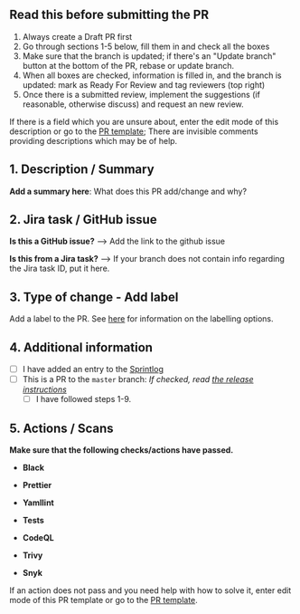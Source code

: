 ## Read this before submitting the PR

1. Always create a Draft PR first
2. Go through sections 1-5 below, fill them in and check all the boxes
3. Make sure that the branch is updated; if there's an "Update branch" button at the bottom of the PR, rebase or update branch.
4. When all boxes are checked, information is filled in, and the branch is updated: mark as Ready For Review and tag reviewers (top right)
5. Once there is a submitted review, implement the suggestions (if reasonable, otherwise discuss) and request an new review.

If there is a field which you are unsure about, enter the edit mode of this description or go to the [PR template](../.github/pull_request_template.md); There are invisible comments providing descriptions which may be of help.

## 1. Description / Summary

**Add a summary here**: What does this PR add/change and why?

## 2. Jira task / GitHub issue

**Is this a GitHub issue?** --> Add the link to the github issue

**Is this from a Jira task?** --> If your branch does not contain info regarding the Jira task ID, put it here.

## 3. Type of change - Add label

Add a label to the PR. See [here](../docs/procedures/labelling_a_pull_request.md) for information on the labelling options.

## 4. Additional information

- [ ] I have added an entry to the [Sprintlog](../SPRINTLOG.md) <!-- Add a row at the bottom of the SPRINTLOG.md file (not needed if PR contains only tests). Follow the format of previous rows. If the PR is the first in a new sprint, add a new sprint header row (follow the format of previous sprints). -->
- [ ] This is a PR to the `master` branch: _If checked, read [the release instructions](../docs/procedures/new_release.md)_ <!-- Check this if the PR is made to the `master` branch. Only the `dev` branch should be doing this. -->
  - [ ] I have followed steps 1-9. <!-- Should be checked if the "PR to `master` branch" box is checked AND the specified steps in the release instructions have been followed. -->

## 5. Actions / Scans

**Make sure that the following checks/actions have passed.**

- **Black**
<!--
  What: Python code formatter.
  How to fix: Run `black .` locally to execute formatting.
-->
- **Prettier**
<!--
  What: General code formatter. Our use case: MD and yaml mainly.
  How to fix: Run npx prettier --write . locally to execute formatting.
-->
- **Yamllint**
<!--
  What: Linting of yaml files.
  How to fix: Manually fix any errors locally.
-->
- **Tests**
<!--
  What: Pytest to verify that functionality works as expected.
  How to fix: Manually fix any errors locally. Follow the instructions in the "Run tests" section of the README.md to run the tests locally.
  Additional info: The PR should ALWAYS include new tests or fixed tests when there are code changes. When pytest action has finished, it will post a codecov report; Look at this report and verify the files you have changed are listed. "90% <100.00%> (+0.8%)" means "Tests cover 90% of the changed file, <100 % of this PR's code changes are tested>, and (the code changes and added tests increased the overall test coverage with 0.8%)
-->
- **CodeQL**
<!--
  What: Scan for security vulnerabilities, bugs, errors.
  How to fix: Go through the alerts and either manually fix, dismiss or ignore. Add info on ignored or dismissed alerts.
-->
- **Trivy**
<!--
  What: Security scanner.
  How to fix: Go through the alerts and either manually fix, dismiss or ignore. Add info on ignored or dismissed alerts.
-->
- **Snyk**
<!--
  What: Security scanner.
  How to fix: Go through the alerts and either manually fix, dismiss or ignore. Add info on ignored or dismissed alerts.
-->

If an action does not pass and you need help with how to solve it, enter edit mode of this PR template or go to the [PR template](../.github/pull_request_template.md).
